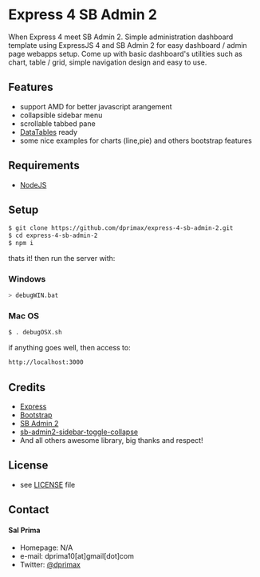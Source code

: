 Express 4 SB Admin 2
======
When Express 4 meet SB Admin 2. Simple administration dashboard template using ExpressJS 4 and SB Admin 2 for easy dashboard / admin page webapps setup. Come up with basic dashboard's utilities such as chart, table / grid, simple navigation design and easy to use.

## Features
* support AMD for better javascript arangement
* collapsible sidebar menu
* scrollable tabbed pane
* [DataTables](https://datatables.net) ready
* some nice examples for charts (line,pie) and others bootstrap features

## Requirements
* [NodeJS](https://nodejs.org)

## Setup

```sh
$ git clone https://github.com/dprimax/express-4-sb-admin-2.git
$ cd express-4-sb-admin-2
$ npm i
```
thats it! then run the server with:
### Windows
```sh
> debugWIN.bat
```
### Mac OS
```sh
$ . debugOSX.sh
```

if anything goes well, then access to:
```sh
http://localhost:3000
```


## Credits
* [Express](http://expressjs.com)
* [Bootstrap](http://getbootstrap.com)
* [SB Admin 2](http://startbootstrap.com/template-overviews/sb-admin-2)
* [sb-admin2-sidebar-toggle-collapse](https://github.com/kongbab04/sb-admin2-sidebar-toggle-collapse)
* And all others awesome library, big thanks and respect!

## License 
* see [LICENSE](https://github.com/dprimax/express-4-sb-admin-2/blob/master/LICENSE.txt) file

## Contact
#### Sal Prima
* Homepage: N/A
* e-mail: dprima10[at]gmail[dot]com
* Twitter: [@dprimax](https://twitter.com/dprimax "dprimax on twitter")
